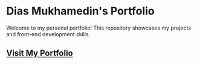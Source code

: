 # Dias Mukhamedin's Portfolio

Welcome to my personal portfolio! This repository showcases my projects and front-end development skills.

## [Visit My Portfolio]()